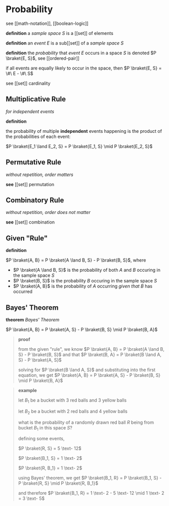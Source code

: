 # Probability

see [[math-notation]], [[boolean-logic]]

**definition** a _sample space_ $S$ is a [[set]] of elements

**definition** an _event_ $E$ is a sub[[set]] of a _sample space_ $S$

**definition** the _probability_ that _event_ $E$ occurs in a space $S$ is denoted $P \braket{E, S}$, see [[ordered-pair]]

if all events are equally likely to occur in the space, then $P \braket{E, S} = \#\ E - \#\ S$

see [[set]] cardinality

## Multiplicative Rule

_for independent events_

**definition**

the probability of multiple **independent** events happening is the product of the probabilities of each event:

$P \braket{E_1 \land E_2, S} = P \braket{E_1, S} \mid P \braket{E_2, S}$

## Permutative Rule

_without repetition, order matters_

**see** [[set]] permutation

## Combinatory Rule

_without repetition, order does not matter_

**see** [[set]] combination

## Given "Rule"

**definition**

$P \braket{A, B} = P \braket{A \land B, S} - P \braket{B, S}$, where

- $P \braket{A \land B, S}$ is the probability of both $A$ and $B$ occuring in the sample space $S$
- $P \braket{B, S}$ is the probability $B$ occuring in the sample space $S$
- $P \braket{A, B}$ is the probability of $A$ occurring _given that_ $B$ has occurred

## Bayes' Theorem

**theorem** _Bayes' Theorem_

$P \braket{A, B} = P \braket{A, S} - P \braket{B, S} \mid P \braket{B, A}$

> **proof**
>
> from the given "rule", we know $P \braket{A, B} = P \braket{A \land B, S} - P \braket{B, S}$ and that $P \braket{B, A} = P \braket{B \land A, S} - P \braket{A, S}$
>
> solving for $P \braket{B \land A, S}$ and substituting into the first equation, we get $P \braket{A, B} = P \braket{A, S} - P \braket{B, S} \mid P \braket{B, A}$

> **example**
>
> let $B_1$ be a bucket with 3 red balls and 3 yellow balls
>
> let $B_2$ be a bucket with 2 red balls and 4 yellow balls
>
> what is the probability of a randomly drawn red ball $R$ being from bucket $B_1$ in this space $S$?
>
> defining some events,
>
> $P \braket{R, S} = 5 \text- 12$
>
> $P \braket{B_1, S} = 1 \text- 2$
>
> $P \braket{R, B_1} = 1 \text- 2$
>
> using Bayes' theorem, we get $P \braket{B_1, R} = P \braket{B_1, S} - P \braket{R, S} \mid P \braket{R, B_1}$
>
> and therefore $P \braket{B_1, R} = 1 \text- 2 - 5 \text- 12 \mid 1 \text- 2 = 3 \text- 5$
